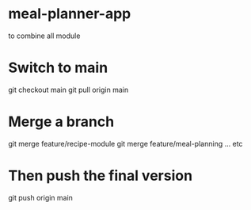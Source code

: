 # meal-planner-app

to combine all module
# Switch to main
git checkout main
git pull origin main

# Merge a branch
git merge feature/recipe-module
git merge feature/meal-planning
... etc

# Then push the final version
git push origin main
